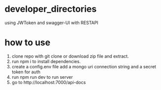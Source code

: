 # developer_directories
using JWToken and swagger-UI with RESTAPI
# how to use
1. clone repo with git clone or download zip file and extract.
2. run npm i to install dependencies.
3. create a config.env file add a mongo uri connection string and a secret token for auth
4. run npm run dev to run server
5. go to http://localhost:7000/api-docs
